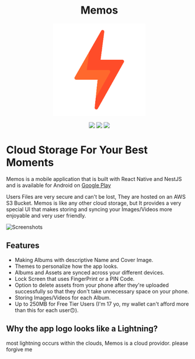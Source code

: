 <div align="center">
    <h1>Memos</h1>
    <p align="center"><img width="250px" src="/AppLogo.png"/></p>
    <div align="center">
        <img src="https://img.shields.io/badge/react_native-%2320232a.svg?style=for-the-badge&logo=react&logoColor=%2361DAFB" />
        <img src="https://img.shields.io/badge/nestjs-%23E0234E.svg?style=for-the-badge&logo=nestjs&logoColor=white" />
        <img src="https://img.shields.io/badge/AWS-%23FF9900.svg?style=for-the-badge&logo=amazon-aws&logoColor=white" />
    </div>
</div>

# Cloud Storage For Your Best Moments

Memos is a mobile application that is built with React Native and NestJS and is available for Android on [Google Play](https://play.google.com/store/apps/details?id=com.yassineldeeb.memosapp)

Users Files are very secure and can't be lost, They are hosted on an AWS S3 Bucket.
Memos is like any other cloud storage, but It provides a very special UI that makes storing and syncing your Images/Videos more enjoyable and very user friendly.

![Screenshots](https://i.ibb.co/jVKsnrN/screens.png)

## Features

- Making Albums with descriptive Name and Cover Image.
- Themes to personalize how the app looks.
- Albums and Assets are synced across your different devices.
- Lock Screen that uses FingerPrint or a PIN Code.
- Option to delete assets from your phone after they're uploaded successfully so that they don't take unnecessary space on your phone.
- Storing Images/Videos for each Album.
- Up to 250MB for Free Tier Users (I'm 17 yo, my wallet can't afford more than this for each user🙃).

## Why the app logo looks like a Lightning?

most lightning occurs within the clouds, Memos is a cloud providor. please forgive me
